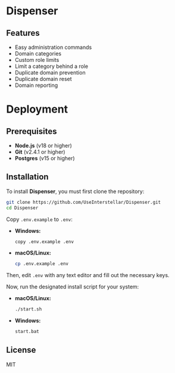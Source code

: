 # Dispenser

## Features
- Easy administration commands
- Domain categories
- Custom role limits
- Limit a category behind a role
- Duplicate domain prevention
- Duplicate domain reset
- Domain reporting

# Deployment

## Prerequisites
- **Node.js** (v18 or higher)
- **Git** (v2.4.1 or higher)
- **Postgres** (v15 or higher)

## Installation
To install **Dispenser**, you must first clone the repository:

```bash
git clone https://github.com/UseInterstellar/Dispenser.git
cd Dispenser
```

Copy `.env.example` to `.env`:

- **Windows:**
  ```bash
  copy .env.example .env
  ```

- **macOS/Linux:**
  ```bash
  cp .env.example .env
  ```

Then, edit `.env` with any text editor and fill out the necessary keys.

Now, run the designated install script for your system:

- **macOS/Linux:**
  ```bash
  ./start.sh
  ```

- **Windows:**
  ```bash
  start.bat
  ```

## License

MIT
